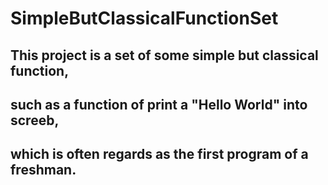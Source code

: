 # SimpleButClassicalFunctionSet
## This project is a set of some simple but classical function, 
## such as a function of print a "Hello World" into screeb, 
## which is often regards as the first program of a freshman.
